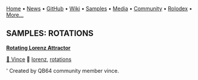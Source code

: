 [Home](https://qb64.com) • [News](/news.md) • [GitHub](/github.md) • [Wiki](/wiki.md) • [Samples](/samples.md) • [Media](/media.md) • [Community](/community.md) • [Rolodex](/rolodex.md) • [More...](/more.md)

## SAMPLES: ROTATIONS

**[Rotating Lorenz Attractor](lorenz-attractor/index.md)**

[🐝 Vince](vince.md) 🔗 [lorenz](lorenz.md), [rotations](rotations.md)

' Created by QB64 community member vince.

